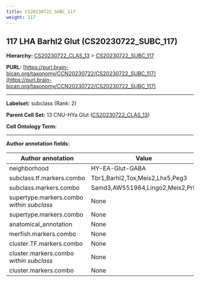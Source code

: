 ```yaml
---
title: CS20230722_SUBC_117
weight: 117
---
```

## 117 LHA Barhl2 Glut (CS20230722_SUBC_117)
<b>Hierarchy: </b>
[CS20230722_CLAS_13](../CS20230722_CLAS_13) >
[CS20230722_SUBC_117](../CS20230722_SUBC_117)

**PURL:** [https://purl.brain-bican.org/taxonomy/CCN20230722/CS20230722_SUBC_117](https://purl.brain-bican.org/taxonomy/CCN20230722/CS20230722_SUBC_117)

---


**Labelset:** subclass (Rank: 2)

**Parent Cell Set:** 13 CNU-HYa Glut ([CS20230722_CLAS_13](../CS20230722_CLAS_13))



**Cell Ontology Term:** 

[MARKER GENES.]: #


---

[TRANSFERRED ANNOTATIONS.]: #


[AUTHOR ANNOTATION FIELDS.]: #


**Author annotation fields:**

| Author annotation | Value |
|-------------------|-------|
|neighborhood|HY-EA-Glut-GABA|
|subclass.tf.markers.combo|Tbr1,Barhl2,Tox,Meis2,Lhx5,Peg3|
|subclass.markers.combo|Samd3,AW551984,Lingo2,Meis2,Prlr|
|supertype.markers.combo _within subclass_|None|
|supertype.markers.combo|None|
|anatomical_annotation|None|
|merfish.markers.combo|None|
|cluster.TF.markers.combo|None|
|cluster.markers.combo _within subclass_|None|
|cluster.markers.combo|None|
